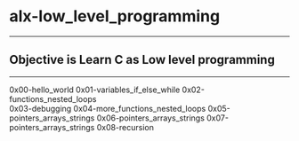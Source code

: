 # alx-low_level_programming
---
## Objective is Learn C as Low level programming
---
0x00-hello_world
0x01-variables_if_else_while
0x02-functions_nested_loops                 
0x03-debugging
0x04-more_functions_nested_loops
0x05-pointers_arrays_strings
0x06-pointers_arrays_strings
0x07-pointers_arrays_strings
0x08-recursion
